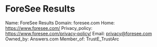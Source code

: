 
# ForeSee Results

Name: ForeSee Results
Domain: foresee.com
Home: https://www.foresee.com/
Privacy_policy: https://www.foresee.com/privacy-policy/
Email: privacy@foresee.com
Owned_by: Answers.com
Member_of: TrustE_TrustArc

